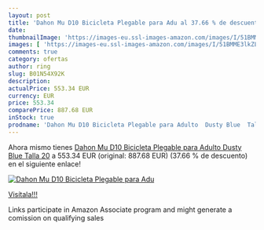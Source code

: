 ```yaml
---
layout: post
title: 'Dahon Mu D10 Bicicleta Plegable para Adu al 37.66 % de descuento'
date: 
thumbnailImage: 'https://images-eu.ssl-images-amazon.com/images/I/51BMME3lkZL._SL200_.jpg'
images: [ 'https://images-eu.ssl-images-amazon.com/images/I/51BMME3lkZL._SL200_.jpg' ]
comments: true
category: ofertas
author: ring
slug: B01N54X92K
description:
actualPrice: 553.34 EUR
currency: EUR
price: 553.34
comparePrice: 887.68 EUR
inStock: true
prodname: 'Dahon Mu D10 Bicicleta Plegable para Adulto  Dusty Blue  Talla 20'
---
```


Ahora mismo tienes [Dahon Mu D10 Bicicleta Plegable para Adulto  Dusty Blue  Talla 20](https://www.amazon.es/dp/B01N54X92K/?tag=tolees-21) a 553.34 EUR (original: 887.68 EUR) (37.66 %  de descuento) en el siguiente enlace!

[![Dahon Mu D10 Bicicleta Plegable para Adu](https://images-eu.ssl-images-amazon.com/images/I/51BMME3lkZL._SL200_.jpg)](https://www.amazon.es/dp/B01N54X92K/?tag=tolees-21)

[Visítala!!!](https://www.amazon.es/dp/B01N54X92K/?tag=tolees-21)

Links participate in Amazon Associate program and might generate a comission on qualifying sales
